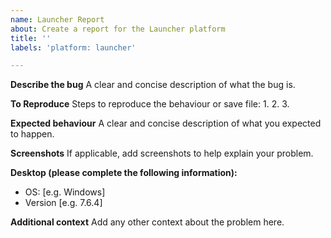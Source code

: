 ```yaml
---
name: Launcher Report
about: Create a report for the Launcher platform
title: ''
labels: 'platform: launcher'

---
```


**Describe the bug**
A clear and concise description of what the bug is.

**To Reproduce**
Steps to reproduce the behaviour or save file:
1. 
2. 
3. 

**Expected behaviour**
A clear and concise description of what you expected to happen.

**Screenshots**
If applicable, add screenshots to help explain your problem.

**Desktop (please complete the following information):**
 - OS: [e.g. Windows]
 - Version [e.g. 7.6.4]

**Additional context**
Add any other context about the problem here.
